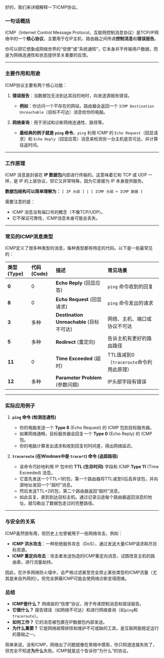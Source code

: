 好的，我们来详细解释一下ICMP协议。

### 一句话概括
ICMP（Internet Control Message Protocol，互联网控制消息协议）是TCP/IP网络中的一个**核心协议**，主要用于在IP主机、路由器之间传递**控制消息**和**错误报告**。

你可以把它想象成网络世界的“信使”或“系统通知”，它本身并不传输用户数据，而是为网络连通性和状态提供至关重要的反馈。

---

### 主要作用和用途

ICMP协议主要有两个核心功能：

1.  **错误报告**：当数据包无法到达其目的地时，向发送源报告错误。
    *   **例如**：你访问一个不存在的网站，路由器会返回一个 `ICMP Destination Unreachable`（目标不可达）消息给你的电脑。

2.  **网络查询**：用于测试和诊断网络连通性、路径等。
    *   **最经典的例子就是 `ping` 命令**。`ping` 利用 ICMP 的 `Echo Request`（回显请求）和 `Echo Reply`（回显应答）消息来检测另一台主机是否可达，并计算往返时间。

---

### 工作原理

ICMP 消息是封装在 **IP 数据包**内部进行传输的。这意味着它和 TCP 或 UDP 一样，是 IP 的上层协议，但它又非常特殊，因为它直接为 IP 本身提供服务。

**数据包结构可以简单理解为：**
`[ IP 头部 ] | [ ICMP 头部 + ICMP 数据 ]`

需要注意的是：
*   ICMP 消息没有端口号的概念（不像TCP/UDP）。
*   它不保证可靠性，ICMP消息本身可能会丢失。

---

### 常见的ICMP消息类型

ICMP定义了很多种类型的消息，每种类型都有特定的代码。以下是一些最常见的：

| 类型 (Type) | 代码 (Code) | 描述 | 常见场景 |
| :--- | :--- | :--- | :--- |
| **0** | 0 | **Echo Reply** (回显应答) | `ping` 命令收到的回复 |
| **8** | 0 | **Echo Request** (回显请求) | `ping` 命令发出的请求 |
| **3** | 多种 | **Destination Unreachable** (目标不可达) | 网络、主机、端口或协议不可达 |
| **5** | 多种 | **Redirect** (重定向) | 告诉主机有更好的路由路径 |
| **11** | 0 | **Time Exceeded** (超时) | TTL值减到0（`traceroute`命令利用此原理） |
| **12** | 多种 | **Parameter Problem** (参数问题) | IP头部字段有错误 |

---

### 实际应用例子

1.  **`ping` 命令 (检测连通性)**
    *   你的电脑发送一个 **Type 8** (Echo Request) 的 ICMP 包到目标服务器。
    *   如果网络通畅，目标服务器会回复一个 **Type 0** (Echo Reply) 的 ICMP 包。
    *   你的电脑计算发出请求和收到回复的时间差，得出网络延迟。

2.  **`traceroute` (在Windows中是 `tracert`) 命令 (追踪路径)**
    *   该命令巧妙地利用 IP 包中的 **TTL (生存时间)** 字段和 ICMP **Type 11** (Time Exceeded) 消息。
    *   它首先发送一个TTL=1的包，第一个路由器将TTL减至0后丢弃该包，并向源地址发回一个“超时”消息。
    *   然后发送TTL=2的包，第二个路由器返回“超时”消息。
    *   如此反复，直到到达目标主机。通过记录沿途每个路由器返回消息的地址，就勾勒出了数据包走过的完整路径。

---

### 与安全的关系

ICMP虽然很有用，但历史上也曾被用于一些网络攻击，例如：
*   **ICMP 洪水攻击**：一种拒绝服务攻击（DoS），通过发送大量ICMP请求耗尽目标资源。
*   **ICMP 重定向攻击**：攻击者发送伪造的ICMP重定向消息，试图改变主机的路由表，进行流量劫持。

因此，在许多网络防火墙中，会严格过滤甚至完全禁止某些类型的ICMP流量（尤其是来自外网的）。但完全屏蔽ICMP可能会使网络诊断变得困难。

### 总结

*   **ICMP是什么？** 网络层的“信使”协议，用于传递控制消息和错误报告。
*   **它做什么？** 报告错误（如网络不可达）和进行网络查询（如`ping`和`traceroute`）。
*   **如何工作？** 它的消息被包裹在IP数据包内部发送。
*   **为什么重要？** 它是网络故障排除和维护不可或缺的工具，是互联网能稳定运行的基础之一。

简单来说，没有ICMP，网络出了问题就像在黑暗中摸索，你只知道连接失败了，但完全不知道**为什么**失败。ICMP就是这个告诉你“为什么”的协议。